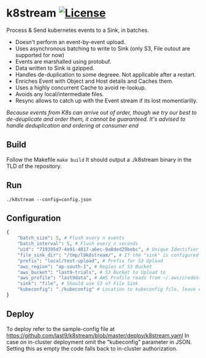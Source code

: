 # k8stream [![License](https://img.shields.io/badge/License-Apache%202.0-blue.svg)](https://opensource.org/licenses/Apache-2.0) 
Process & Send kubernetes events to a Sink, in batches.

- Doesn't perform an event-by-event upload.
- Uses asynchronous batching to write to Sink (only S3, File outout are supported for now)
- Events are marshalled using protobuf.
- Data written to Sink is gzipped.
- Handles de-duplication to some degreee. Not applicable after a restart.
- Enriches Event with Object and Host details and Caches them.
- Uses a highly concurrent Cache to avoid re-lookup.
- Avoids any local/intermediate files.
- Resync allows to catch up with the Event stream if its lost momentiarilly.


*Because events from K8s can arrive out of order, though we try our best to de-deuplicate and order them, it cannot be guaranteed. It's advised to handle deduplication and ordering at consumer end*

## Build

Follow the Makefile `make build`
It should output a ./k8stream binary in the TLD of the repository.

## Run

`./k8stream --config=config.json`

## Configuration

```python
{
    "batch_size": 5, # Flush every n events
    "batch_interval": 5, # Flush every n seconds
    "uid": "719395d7-4e91-4817-a6ec-9a8ded29bebc", # Unique Identifier to identify this stream in Sinks
    "file_sink_dir": "/tmp/l9k8stream/", # If the "sink" is configured to be a file
    "prefix": "local/test-upload", # Prefix for S3 Upload
    "aws_region": "ap-south-1", # Region of S3 Bucket
    "aws_bucket": "last9-trials", # S3 Bucket to Upload to
    "aws_profile": "last9data", # AWS Profile reads from ~/.aws/credentials
    "sink": "file", # Should use S3 of File Sink
    "kubeconfig": "./kubeconfig" # Location to kubeconfig file, leave empty when deploying to K8s
}
```

## Deploy

To deploy refer to the sample-config file at https://github.com/last9/k8stream/blob/master/deploy/k8stream.yaml
In case on in-cluster deployment omit the "kubeconfig" parameter in JSON. Setting this as empty the code falls back to in-cluster authorization.
